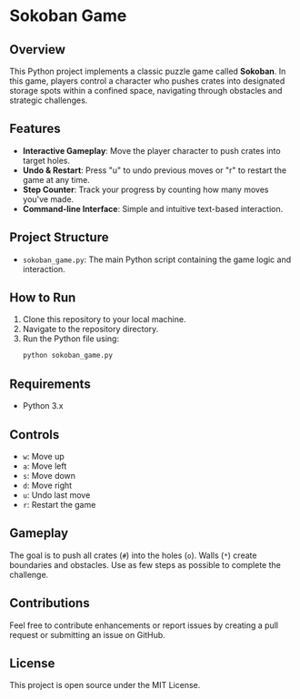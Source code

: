 # Sokoban Game

## Overview

This Python project implements a classic puzzle game called **Sokoban**. In this game, players control a character who pushes crates into designated storage spots within a confined space, navigating through obstacles and strategic challenges.

## Features

- **Interactive Gameplay**: Move the player character to push crates into target holes.
- **Undo & Restart**: Press "u" to undo previous moves or "r" to restart the game at any time.
- **Step Counter**: Track your progress by counting how many moves you've made.
- **Command-line Interface**: Simple and intuitive text-based interaction.

## Project Structure

- `sokoban_game.py`: The main Python script containing the game logic and interaction.

## How to Run

1. Clone this repository to your local machine.
2. Navigate to the repository directory.
3. Run the Python file using:
   ```bash
   python sokoban_game.py
   ```

## Requirements

- Python 3.x

## Controls

- `w`: Move up
- `a`: Move left
- `s`: Move down
- `d`: Move right
- `u`: Undo last move
- `r`: Restart the game

## Gameplay

The goal is to push all crates (`#`) into the holes (`o`). Walls (`*`) create boundaries and obstacles. Use as few steps as possible to complete the challenge.

## Contributions

Feel free to contribute enhancements or report issues by creating a pull request or submitting an issue on GitHub.

## License

This project is open source under the MIT License.

